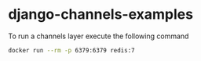 # django-channels-examples


To run a channels layer execute the following command 
```bash
docker run --rm -p 6379:6379 redis:7
```